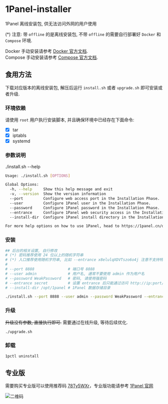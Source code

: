 # 1Panel-installer

1Panel 离线安装包, 供无法访问外网的用户使用

(*) 注意: 带 `offline` 的是离线安装包, 不带 `offline` 的需要自行部署好 `Docker` 和 `Compose` 环境.  

Docker 手动安装请参考 [Docker 官方文档](https://docs.docker.com/engine/install/#server).  
Compose 手动安装请参考 [Compose 官方文档](https://docs.docker.com/compose/install/).

## 食用方法

下载对应版本的离线安装包, 解压后运行 `install.sh` 或者 `upgrade.sh` 即可安装或者升级.

### 环境依赖

请使用 `root` 用户执行安装脚本, 并且确保环境中已经存在下面命令:

- [x] tar
- [x] iptabls
- [x] systemd

### 参数说明

./install.sh --help

```bash
Usage: ./install.sh [OPTIONS]

Global Options:
  -h, --help  	 Show this help message and exit
  -v, --version  Show the version information
  --port  	     Configure web access port in the Installation Phase.
  --user  	     Configure 1Panel user in the Installation Phase.
  --password  	 Configure 1Panel password in the Installation Phase.
  --entrance  	 Configure 1Panel web security access in the Installation Phase.
  --install-dir  Configure 1Panel install directory in the Installation Phase.

For more help options on how to use 1Panel, head to https://1panel.cn/docs/

```

### 安装

```bash
## 后台的相关设置, 自行修改
# (*) 密码推荐使用 24 位以上的随机字符串
# (*) 入口推荐使用随机字符串, 比如 --entrance x8elulqXDVTszo6o4j 注意不支持特殊字符串
#
# --port 8888               # 端口号 8888
# --user admin              # 用户名, 通常不要使用 admin 作为用户名
# --password WeakPassword   # 密码, 请使用强密码
# --entrance secret         # 设置 entrance 后只能通过访问 http://ip:port/secret 访问 1Panel
# --install-dir /opt/1panel # 1Panel 数据存储目录

./install.sh --port 8888 --user admin --password WeakPassword --entrance secret --install-dir /opt/1panel
```

### 升级

~~升级没有参数, 直接执行即可.~~ 需要通过在线升级, 等待后续优化.

```bash
./upgrade.sh
```

### 卸载

```bash
1pctl uninstall
```

## 专业版

需要购买专业版可以使用推荐码 [78Ty5WXr](https://www.lxware.cn/?code=78Ty5WXr)，专业版功能请参考 [1Panel 官网](https://1panel.cn/)

![二维码](qrcode.png)